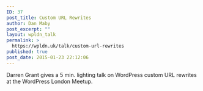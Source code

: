 ```yaml
---
ID: 37
post_title: Custom URL Rewrites
author: Dan Maby
post_excerpt: ""
layout: wpldn_talk
permalink: >
  https://wpldn.uk/talk/custom-url-rewrites
published: true
post_date: 2015-01-23 22:12:06
---
```

Darren Grant gives a 5 min. lighting talk on WordPress custom URL rewrites at the WordPress London Meetup.